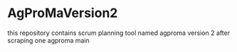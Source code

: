 # AgProMaVersion2
this repository contains scrum planning tool named agproma version 2 after scraping one agproma main
